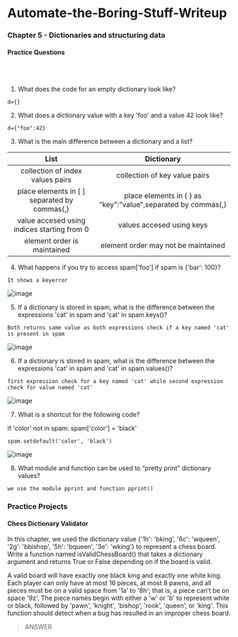 # Automate-the-Boring-Stuff-Writeup

<h3>Chapter 5 - Dictionaries and structuring data</h3>

<h4>Practice Questions</h4><br></br>

1. What does the code for an empty dictionary look like?

```
d={}
```

2. What does a dictionary value with a key 'foo' and a value 42 look like?

```
d={"foo":42}
```

3. What is the main difference between a dictionary and a list?

|List|Dictionary|
|:------------:|:-----------:|
|collection of index values pairs|collection of key value pairs|
|place elements in [ ] separated by commas(,)|place elements in { } as “key”:”value”,separated by commas(,)|
|value accesed using indices starting from 0|values accesed using keys|
|element order is maintained|element order may not be maintained|


4. What happens if you try to access spam['foo'] if spam is {'bar': 100}?

```
It shows a keyerror
```
![image](https://user-images.githubusercontent.com/113903135/217070393-27a70e59-01e4-4051-98f5-77ca2a1c7c3a.png)

5. If a dictionary is stored in spam, what is the difference between the expressions 'cat' in spam and 'cat' in spam.keys()?

```
Both returns same value as both expressions check if a key named 'cat' is present in spam
```
![image](https://user-images.githubusercontent.com/113903135/217070952-2b2ef455-f516-4a68-bd63-ca215dc633f3.png)

6. If a dictionary is stored in spam, what is the difference between the expressions 'cat' in spam and 'cat' in spam.values()?

```
first expression check for a key named 'cat' while second expression check for value named 'cat'
```

![image](https://user-images.githubusercontent.com/113903135/217071743-0c1af3eb-4ad6-4c82-878e-ee6a85fb1288.png)

7. What is a shortcut for the following code?

if 'color' not in spam: spam['color'] = 'black'

```
spam.setdefault('color', 'black')
```
![image](https://user-images.githubusercontent.com/113903135/217072235-c39550f4-8c5f-495a-a118-21757e17a8a1.png)

8. What module and function can be used to “pretty print” dictionary values?

```
we use the module pprint and function pprint()
```

<h3>Practice Projects</h3>

<h4>Chess Dictionary Validator</h4>

In this chapter, we used the dictionary value {'1h': 'bking', '6c': 'wqueen', '2g': 'bbishop', '5h': 'bqueen', '3e': 'wking'} to represent a chess board. Write a function named isValidChessBoard() that takes a dictionary argument and returns True or False depending on if the board is valid.

A valid board will have exactly one black king and exactly one white king. Each player can only have at most 16 pieces, at most 8 pawns, and all pieces must be on a valid space from '1a' to '8h'; that is, a piece can’t be on space '9z'. The piece names begin with either a 'w' or 'b' to represent white or black, followed by 'pawn', 'knight', 'bishop', 'rook', 'queen', or 'king'. This function should detect when a bug has resulted in an improper chess board.

> ANSWER
```
